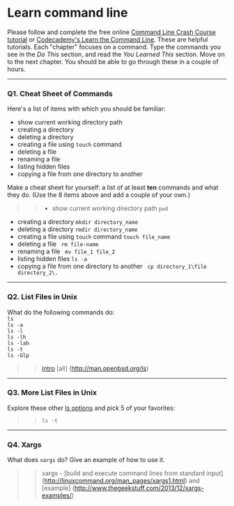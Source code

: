 # Learn command line

Please follow and complete the free online [Command Line Crash Course
tutorial](https://web.archive.org/web/20160708171659/http://cli.learncodethehardway.org/book/) or [Codecademy's Learn the Command Line](https://www.codecademy.com/learn/learn-the-command-line). These are helpful tutorials. Each "chapter" focuses on a command. Type the commands you see in the _Do This_ section, and read the _You Learned This_ section. Move on to the next chapter. You should be able to go through these in a couple of hours.

---

### Q1.  Cheat Sheet of Commands  

Here's a list of items with which you should be familiar:  
* show current working directory path
* creating a directory
* deleting a directory
* creating a file using `touch` command
* deleting a file
* renaming a file
* listing hidden files
* copying a file from one directory to another

Make a cheat sheet for yourself: a list of at least **ten** commands and what they do.  (Use the 8 items above and add a couple of your own.)  

> > * show current working directory path ```pwd```
* creating a directory ```mkdir directory_name```
* deleting a directory ```rmdir directory_name```
* creating a file using `touch` command ```touch file_name```
* deleting a file ``` rm file-name```
* renaming a file ``` mv file_1 file_2```
* listing hidden files ```ls -a```
* copying a file from one directory to another ``` cp directory_1\file directory_2\.```

---

### Q2.  List Files in Unix   

What do the following commands do:  
`ls`  
`ls -a`  
`ls -l`  
`ls -lh`  
`ls -lah`  
`ls -t`  
`ls -Glp`  

> > [intro](https://www.tecmint.com/15-basic-ls-command-examples-in-linux/)
> > [all] (http://man.openbsd.org/ls)

---

### Q3.  More List Files in Unix  

Explore these other [ls options](http://www.techonthenet.com/unix/basic/ls.php) and pick 5 of your favorites:

> > ```ls -t```

---

### Q4.  Xargs   

What does `xargs` do? Give an example of how to use it.

> >  xargs - [build and execute command lines from standard input] (http://linuxcommand.org/man_pages/xargs1.html) and [example] (http://www.thegeekstuff.com/2013/12/xargs-examples/)

 

